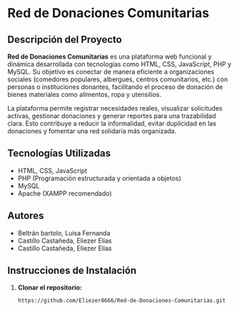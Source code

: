 # Red de Donaciones Comunitarias

## Descripción del Proyecto

**Red de Donaciones Comunitarias** es una plataforma web funcional y dinámica desarrollada con tecnologías como HTML, CSS, JavaScript, PHP y MySQL. Su objetivo es conectar de manera eficiente a organizaciones sociales (comedores populares, albergues, centros comunitarios, etc.) con personas o instituciones donantes, facilitando el proceso de donación de bienes materiales como alimentos, ropa y utensilios.

La plataforma permite registrar necesidades reales, visualizar solicitudes activas, gestionar donaciones y generar reportes para una trazabilidad clara. Esto contribuye a reducir la informalidad, evitar duplicidad en las donaciones y fomentar una red solidaria más organizada.

## Tecnologías Utilizadas

- HTML, CSS, JavaScript
- PHP (Programación estructurada y orientada a objetos)
- MySQL
- Apache (XAMPP recomendado)

## Autores

- Beltrán bartolo, Luisa Fernanda  
- Castillo Castañeda, Eliezer Elías  
- Castillo Castañeda, Eliezer Elías  

## Instrucciones de Instalación

1. **Clonar el repositorio:**

   ```bash
   https://github.com/Eliezer8666/Red-de-Donaciones-Comunitarias.git
